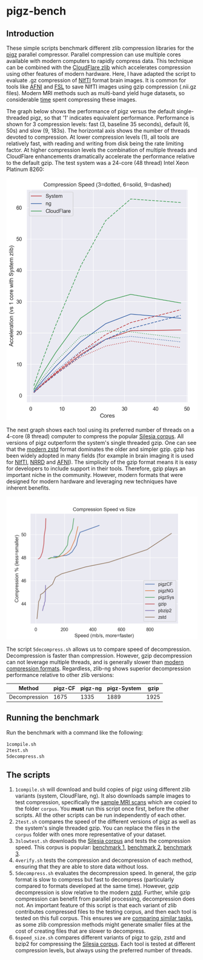 # pigz-bench

## Introduction

These simple scripts benchmark different zlib compression libraries for the [pigz](https://zlib.net/pigz/) parallel compressor. Parallel compression can use multiple cores available with modern computers to rapidly compress data. This technique can be combined with the [CloudFlare zlib](https://github.com/cloudflare/zlib) which accelerates compression using other features of modern hardware. Here, I have adapted the script to evaluate .gz compression of [NIfTI](https://nifti.nimh.nih.gov/) format brain images. It is common for tools like [AFNI](https://afni.nimh.nih.gov/) and [FSL](https://fsl.fmrib.ox.ac.uk/fsl/fslwiki) to save NIfTI images using gzip compression (.nii.gz files).  Modern MRI methods such as multi-band yield huge datasets, so considerable [time](https://github.com/rordenlab/niimath) spent compressing these images.   

The  graph below shows the performance of pigz versus the default single-threaded pigz, so that '1' indicates equivalent performance. Performance is shown for 3 compression levels: fast (3, baseline 35 seconds), default (6, 50s) and slow (9, 183s). The horizontal axis shows the number of threads devoted to compression. At lower compression levels (1), all tools are relatively fast, with reading and writing from disk being the rate limiting factor. At higher compression levels the combination of multiple threads and CloudFlare enhancements dramatically accelerate the performance relative to the default gzip. The test system was a 24-core (48 thread) Intel Xeon Platinum 8260:

![alt tag](https://github.com/neurolabusc/pigz-bench/blob/master/pigz.png)

The next graph shows each tool using its preferred number of threads on a 4-core (8 thread) computer to compress the popular [Silesia corpus](http://sun.aei.polsl.pl/~sdeor/index.php?page=silesia). All versions of pigz outperform the system's single threaded gzip. One can see that the [modern zstd](https://facebook.github.io/zstd/) format dominates the older and simpler gzip. gzip has been widely adopted in many fields (for example in brain imaging it is used for [NIfTI](https://nifti.nimh.nih.gov), [NRRD](http://teem.sourceforge.net/nrrd/format.html) and [AFNI](https://afni.nimh.nih.gov/pub/dist/doc/program_help/README.compression.html)). The simplicity of the gzip format means it is easy for developers to include support in their tools. Therefore, gzip plays an important niche in the community. However, modern formats that were designed for modern hardware and leveraging new techniques have inherent benefits.

![alt tag](https://github.com/neurolabusc/pigz-bench/blob/master/speed_size.png)

The script `5decompress.sh` allows us to compare speed of decompression. Decompression is faster than compression. However, gzip decompression can not leverage multiple threads, and is generally slower than [modern compression formats](https://facebook.github.io/zstd/). Regardless, zlib-ng shows superior decompression performance relative to other zlib versions: 

| Method           |   pigz-CF     |   pigz-ng     |   pigz-System |   gzip        |
| ---------------- | ------------- | ------------- | ------------- | ------------- |
| Decompression    |         1675  |         1335  |         1889  |         1925  |

## Running the benchmark

Run the benchmark with a command like the following:

```
1compile.sh
2test.sh 
5decompress.sh
```

## The scripts

1. `1compile.sh` will download and build copies of pigz using different zlib variants (system, CloudFlare, ng). It also downloads sample images to test compression, specifically the [sample MRI scans](https://github.com/neurolabusc/zlib-bench) which are copied to the folder `corpus`. You **must** run this script once first, before the other scripts. All the other scripts can be run independently of each other. 
2. `2test.sh` compares the speed of the different versions of pigz as well as the system's single threaded gzip. You can replace the files in the `corpus` folder with ones more representative of your dataset.
3. `3slowtest.sh` downloads the [Silesia corpus](http://sun.aei.polsl.pl/~sdeor/index.php?page=silesia) and tests the compression speed. This corpus is popular: [benchmark 1](https://community.centminmod.com/threads/compression-comparison-benchmarks-zstd-vs-brotli-vs-pigz-vs-bzip2-vs-xz-etc.12764/), [benchmark 2](https://facebook.github.io/zstd/), [benchmark 3](https://github.com/valyala/gozstd/tree/master/zstd/contrib/pzstd).
4. `4verify.sh` tests the compression and decompression of each method, ensuring that they are able to store data without loss.
5. `5decompress.sh` evaluates the decompression speed. In general, the gzip format is slow to compress but fast to decompress (particularly compared to formats developed at the same time). However, gzip decompression is slow relative to the modern [zstd](https://facebook.github.io/zstd/). Further, while gzip compression can benefit from parallel processing, decompression does not. An important feature of this script is that each variant of zlib contributes compressed files to the testing corpus, and then each tool is tested on this full corpus. This ensures we are [comparing similar tasks](https://github.com/zlib-ng/zlib-ng/issues/326), as some zlib compression methods might generate smaller files at the cost of creating files that are slower to decompress.
6. `6speed_size.sh` compares different variants of pigz to gzip, zstd and bzip2 for compressing the [Silesia corpus](http://sun.aei.polsl.pl/~sdeor/index.php?page=silesia). Each tool is tested at different compression levels, but always using the preferred number of threads.

